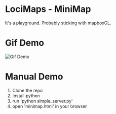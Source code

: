 # LociMaps - MiniMap

It's a playground. Probably sticking with mapboxGL.

# Gif Demo

![Gif Demo](https://github.com/loci-maps/MiniMap/blob/main/images/minimap_demo.gif)

# Manual Demo
1. Clone the repo
2. Install python
3. run 'python simple_server.py'
4. open 'minimap.html' in your browser

